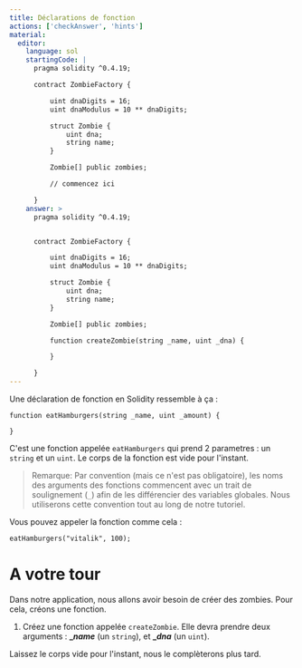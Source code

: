 ```yaml
---
title: Déclarations de fonction
actions: ['checkAnswer', 'hints']
material:
  editor:
    language: sol
    startingCode: |
      pragma solidity ^0.4.19;

      contract ZombieFactory {

          uint dnaDigits = 16;
          uint dnaModulus = 10 ** dnaDigits;

          struct Zombie {
              uint dna;
              string name;
          }

          Zombie[] public zombies;

          // commencez ici

      }
    answer: >
      pragma solidity ^0.4.19;


      contract ZombieFactory {

          uint dnaDigits = 16;
          uint dnaModulus = 10 ** dnaDigits;

          struct Zombie {
              uint dna;
              string name;
          }

          Zombie[] public zombies;

          function createZombie(string _name, uint _dna) {

          }

      }
---
```


Une déclaration de fonction en Solidity ressemble à ça :

```
function eatHamburgers(string _name, uint _amount) {

}
```
C'est une fonction appelée `eatHamburgers` qui prend 2 parametres : un `string` et un `uint`. Le corps de la fonction est vide pour l'instant.

> Remarque: Par convention (mais ce n'est pas obligatoire), les noms des arguments des fonctions commencent avec un trait de soulignement (`_`) afin de les différencier des variables globales. Nous utiliserons cette convention tout au long de notre tutoriel.

Vous pouvez appeler la fonction comme cela :

```
eatHamburgers("vitalik", 100);
```

# A votre tour

Dans notre application, nous allons avoir besoin de créer des zombies. Pour cela, créons une fonction.

1. Créez une fonction appelée `createZombie`. Elle devra prendre deux arguments : **__name_** (un `string`), et **__dna_** (un `uint`).

Laissez le corps vide pour l'instant, nous le complèterons plus tard.
